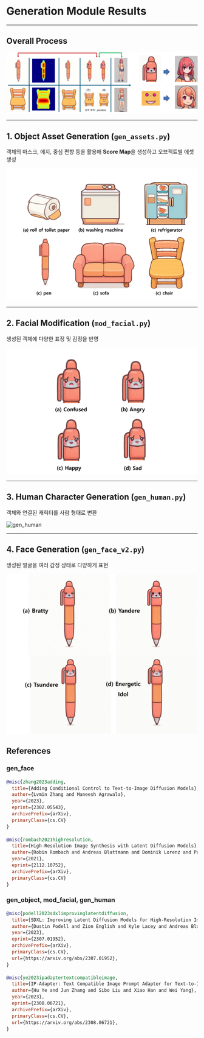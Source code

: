 # Generation Module Results

---

## Overall Process

![overall](figs/overall.png)

---

## 1. Object Asset Generation (`gen_assets.py`)
객체의 마스크, 에지, 중심 편향 등을 활용해 **Score Map**을 생성하고 오브젝트별 에셋 생성

![gen_assets](figs/out_gen_object.png)

---

## 2. Facial Modification (`mod_facial.py`)
생성된 객체에 다양한 표정 및 감정을 반영

![mod_facial](figs/out_mod_facial.png)

---

## 3. Human Character Generation (`gen_human.py`)
객체와 연결된 캐릭터를 사람 형태로 변환

![gen_human](figs/out_gen_human.png)

---

## 4. Face Generation (`gen_face_v2.py`)
생성된 얼굴을 여러 감정 상태로 다양하게 표현

![gen_face](figs/out_gen_face_2.png)


## References

### gen_face
```bibtex
@misc{zhang2023adding, 
  title={Adding Conditional Control to Text-to-Image Diffusion Models}, 
  author={Lvmin Zhang and Maneesh Agrawala}, 
  year={2023}, 
  eprint={2302.05543}, 
  archivePrefix={arXiv}, 
  primaryClass={cs.CV} 
}

@misc{rombach2021highresolution,
  title={High-Resolution Image Synthesis with Latent Diffusion Models}, 
  author={Robin Rombach and Andreas Blattmann and Dominik Lorenz and Patrick Esser and Björn Ommer},
  year={2021},
  eprint={2112.10752},
  archivePrefix={arXiv},
  primaryClass={cs.CV}
}
```

### gen_object, mod_facial, gen_human
```bibtex
@misc{podell2023sdxlimprovinglatentdiffusion,
  title={SDXL: Improving Latent Diffusion Models for High-Resolution Image Synthesis}, 
  author={Dustin Podell and Zion English and Kyle Lacey and Andreas Blattmann and Tim Dockhorn and Jonas Müller and Joe Penna and Robin Rombach},
  year={2023},
  eprint={2307.01952},
  archivePrefix={arXiv},
  primaryClass={cs.CV},
  url={https://arxiv.org/abs/2307.01952}, 
}

@misc{ye2023ipadaptertextcompatibleimage,
  title={IP-Adapter: Text Compatible Image Prompt Adapter for Text-to-Image Diffusion Models}, 
  author={Hu Ye and Jun Zhang and Sibo Liu and Xiao Han and Wei Yang},
  year={2023},
  eprint={2308.06721},
  archivePrefix={arXiv},
  primaryClass={cs.CV},
  url={https://arxiv.org/abs/2308.06721}, 
}
```